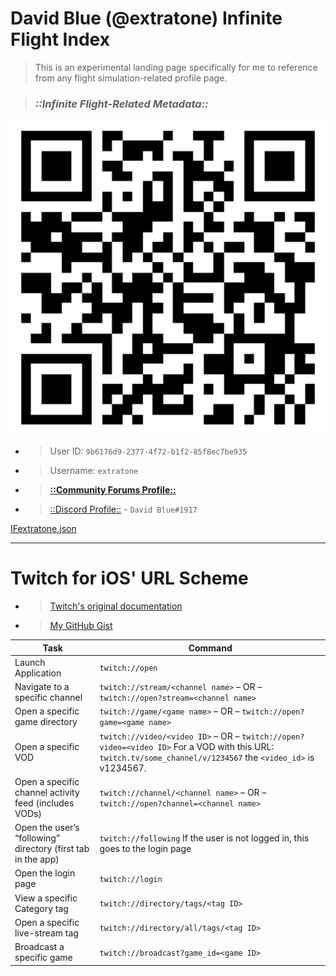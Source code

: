# David Blue (@extratone) Infinite Flight Index

> This is an experimental landing page specifically for me to reference from any flight simulation-related profile page.

> ### *::Infinite Flight-Related Metadata::*

![David Blue (@extratone) Infinite Flight Index.png](David%20Blue%20(@extratone)%20Infinite%20Flight%20Index.assets/David%20Blue%20(@extratone)%20Infinite%20Flight%20Index.png)

- > User ID: `9b6176d9-2377-4f72-b1f2-85f8ec7be935`
- > Username: `extratone`
- > [**::Community Forums Profile::**](https://community.infiniteflight.com/u/extratone)
- > [::Discord Profile::](https://discordapp.com/users/106251967889690624) - `David Blue#1917`

[IFextratone.json](David%20Blue%20(@extratone)%20Infinite%20Flight%20Index.assets/IFextratone.json)

---

# Twitch for iOS' URL Scheme

- > [Twitch's original documentation](https://dev.twitch.tv/docs/mobile-deeplinks/)
- > [My GitHub Gist](https://gist.github.com/extratone/77814653d69e62b9ed386f13fbfead24)

| **Task**                                                     | **Command**                                                                                                                                                    |
| ------------------------------------------------------------ | -------------------------------------------------------------------------------------------------------------------------------------------------------------- |
| Launch Application                                           | `twitch://open`                                                                                                                                                |
| Navigate to a specific channel                               | `twitch://stream/<channel name>` – OR – `twitch://open?stream=<channel name>`                                                                                  |
| Open a specific game directory                               | `twitch://game/<game name>` – OR – `twitch://open?game=<game name>`                                                                                            |
| Open a specific VOD                                          | `twitch://video/<video ID>` – OR – `twitch://open?video=<video ID>`  For a VOD with this URL: `twitch.tv/some_channel/v/1234567` the `<video_id>` is v1234567. |
| Open a specific channel activity feed (includes VODs)        | `twitch://channel/<channel name>` – OR – `twitch://open?channel=<channel name>`                                                                                |
| Open the user’s “following” directory (first tab in the app) | `twitch://following` If the user is not logged in, this goes to the login page                                                                                 |
| Open the login page                                          | `twitch://login`                                                                                                                                               |
| View a specific Category tag                                 | `twitch://directory/tags/<tag ID>`                                                                                                                             |
| Open a specific live-stream tag                              | `twitch://directory/all/tags/<tag ID>`                                                                                                                         |
| Broadcast a specific game                                    | `twitch://broadcast?game_id=<game ID>`                                                                                                                         |

